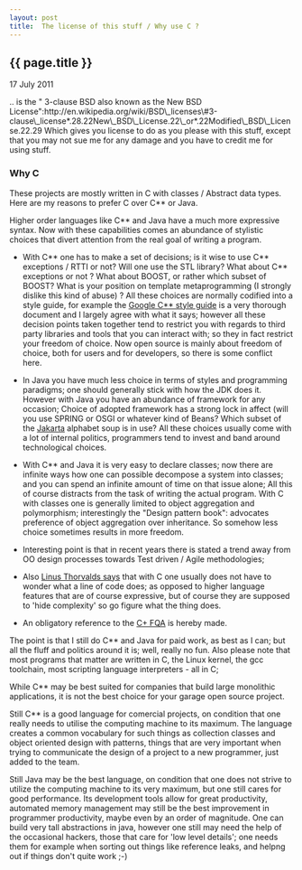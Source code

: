 ```yaml
---
layout: post
title:  The license of this stuff / Why use C ?
---
```


{{ page.title }}
----------------

<p class="publish_date">
17 July 2011

</p>
.. is the " 3-clause BSD also known as the New BSD License":http://en.wikipedia.org/wiki/BSD\_licenses\#3-clause\_license*.28.22New\_BSD\_License.22\_or*.22Modified\_BSD\_License.22.29
Which gives you license to do as you please with this stuff, except that you may not sue me for any damage and you have to credit me for using stuff.

### Why C

These projects are mostly written in C with classes / Abstract data types. Here are my reasons to prefer C over C** or Java.

Higher order languages like C** and Java have a much more expressive syntax. Now with these capabilities comes an abundance of stylistic choices that divert attention from the real goal of writing a program.

-   With C** one has to make a set of decisions; is it wise to use C** exceptions / RTTI or not? Will one use the STL library? What about C** exceptions or not ? What about BOOST, or rather which subset of BOOST? What is your position on template metaprogramming (I strongly dislike this kind of abuse) ? All these choices are normally codified into a style guide, for example the [Google C** style guide](http://google-styleguide.googlecode.com/svn/trunk/cppguide.xml) is a very thorough document and I largely agree with what it says; however all these decision points taken together tend to restrict you with regards to third party libraries and tools that you can interact with; so they in fact restrict your freedom of choice. Now open source is mainly about freedom of choice, both for users and for developers, so there is some conflict here.

<!-- -->

-   In Java you have much less choice in terms of styles and programming paradigms; one should generally stick with how the JDK does it. However with Java you have an abundance of framework for any occasion; Choice of adopted framework has a strong lock in affect (will you use SPRING or OSGI or whatever kind of Beans? Which subset of the [Jakarta](http://jakarta.apache.org/) alphabet soup is in use? All these choices usually come with a lot of internal politics, programmers tend to invest and band around technological choices.

<!-- -->

-   With C** and Java it is very easy to declare classes; now there are infinite ways how one can possible decompose a system into classes; and you can spend an infinite amount of time on that issue alone; All this of course distracts from the task of writing the actual program. With C with classes one is generally limited to object aggregation and polymorphism; interestingly the "Design pattern book": advocates preference of object aggregation over inheritance. So somehow less choice sometimes results in more freedom.

<!-- -->

-   Interesting point is that in recent years there is stated a trend away from OO design processes towards Test driven / Agile methodologies;

<!-- -->

-   Also [Linus Thorvalds says](http://www.realworldtech.com/forums/index.cfm?action=detail&id=110618&threadid=110549&roomid=2) that with C one usually does not have to wonder what a line of code does; as opposed to higher language features that are of course expressive, but of course they are supposed to 'hide complexity' so go figure what the thing does.

<!-- -->

-   An obligatory reference to the [C+ FQA](http://yosefk.com/c++fqa/) is hereby made.

The point is that I still do C** and Java for paid work, as best as I can; but all the fluff and politics around it is; well, really no fun. Also please note that most programs that matter are written in C, the Linux kernel, the gcc toolchain, most scripting language interpreters - all in C;

While C** may be best suited for companies that build large monolithic applications, it is not the best choice for your garage open source project.

Still C** is a good language for comercial projects, on condition that one really needs to utilise the computing machine to its maximum. The language creates a common vocabulary for such things as collection classes and object oriented design with patterns, things that are very important when trying to communicate the design of a project to a new programmer, just added to the team.

Still Java may be the best language, on condition that one does not strive to utilize the computing machine to its very maximum, but one still cares for good performance. Its development tools allow for great productivity, automated memory management may still be the best improvement in programmer productivity, maybe even by an order of magnitude. One can build very tall abstractions in java, however one still may need the help of the occasional hackers, those that care for 'low level details'; one needs them for example when sorting out things like reference leaks, and helpng out if things don't quite work ;-)

